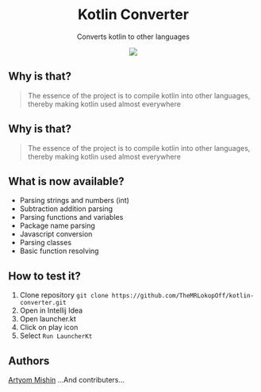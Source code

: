 
<h1 align="center">Kotlin Converter</h1>
<p align="center">Converts kotlin to other languages</p>
<div align="center">
   
[![](https://tokei.rs/b1/github/TheMRLokopOff/kotlin-converter)](https://github.com/XAMPPRocky/tokei)

</div>

## Why is that?
> The essence of the project is to compile kotlin into other languages, 
> thereby making kotlin used almost everywhere

## Why is that?
> The essence of the project is to compile kotlin into other languages, 
> thereby making kotlin used almost everywhere


## What is now available?
* Parsing strings and numbers (int)
* Subtraction addition parsing
* Parsing functions and variables
* Package name parsing
* Javascript conversion
* Parsing classes
* Basic function resolving

## How to test it?
1) Clone repository ```git clone https://github.com/TheMRLokopOff/kotlin-converter.git```
2) Open in Intellij Idea
3) Open launcher.kt
4) Click on play icon
5) Select `Run LauncherKt`

## Authors
[Artyom Mishin](vk.com/themrlokopoff)
...And contributers...